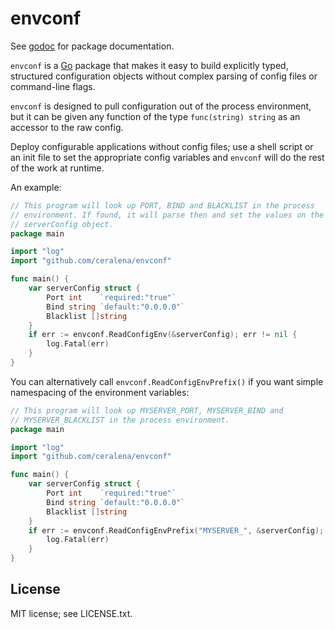 envconf
=======

See [godoc](http://godoc.org/github.com/ceralena/envconf) for package documentation.

`envconf` is a [Go](http://golang.org) package that makes it easy to build
explicitly typed, structured configuration objects without complex parsing of
config files or command-line flags.

`envconf` is designed to pull configuration out of the process environment, but
it can be given any function of the type `func(string) string` as an accessor
to the raw config.

Deploy configurable applications without config files; use a shell script or an
init file to set the appropriate config variables and `envconf` will do the
rest of the work at runtime.

An example:

```go
// This program will look up PORT, BIND and BLACKLIST in the process
// environment. If found, it will parse then and set the values on the
// serverConfig object.
package main

import "log"
import "github.com/ceralena/envconf"

func main() {
	var serverConfig struct {
		Port int    `required:"true"`
		Bind string `default:"0.0.0.0"`
		Blacklist []string
	}
	if err := envconf.ReadConfigEnv(&serverConfig); err != nil {
		log.Fatal(err)
	}
}
```

You can alternatively call `envconf.ReadConfigEnvPrefix()` if you want simple
namespacing of the environment variables:

```go
// This program will look up MYSERVER_PORT, MYSERVER_BIND and
// MYSERVER_BLACKLIST in the process environment.
package main

import "log"
import "github.com/ceralena/envconf"

func main() {
	var serverConfig struct {
		Port int    `required:"true"`
		Bind string `default:"0.0.0.0"`
		Blacklist []string
	}
	if err := envconf.ReadConfigEnvPrefix("MYSERVER_", &serverConfig); err != nil {
		log.Fatal(err)
	}
}
```

License
-------

MIT license; see LICENSE.txt.
